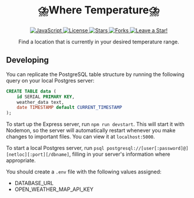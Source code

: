 <p align="center">
  <h1 align="center">⛈️Where Temperature⛈️</h1>
</p>

<p align="center">
  <a href="https://github.com/ajmeese7/where-temperature/search?l=javascript">
    <img src="https://img.shields.io/badge/language-JavaScript-yellow" alt="JavaScript" />
  </a>
  <a href="https://github.com/ajmeese7/where-temperature/blob/master/LICENSE.md">
    <img src="https://img.shields.io/github/license/ajmeese7/where-temperature" alt="License" />
  </a>
  <a href="https://github.com/ajmeese7/where-temperature/stargazers">
    <img src="https://img.shields.io/github/stars/ajmeese7/where-temperature" alt="Stars" />
  </a>
  <a href="https://github.com/ajmeese7/where-temperature/network/members">
    <img src="https://img.shields.io/github/forks/ajmeese7/where-temperature" alt="Forks" />
  </a>
  <a href="https://github.com/ajmeese7/where-temperature/stargazers">
    <img src="https://img.shields.io/static/v1?label=%F0%9F%8C%9F&message=If%20Useful&style=style=flat&color=BC4E99" alt="Leave a Star!"/>
  </a>
</p>

<p align="center">Find a location that is currently in your desired temperature range.</p>

## Developing
You can replicate the PostgreSQL table structure by running the following query
on your local Postgres server:

```sql
CREATE TABLE data (
    id SERIAL PRIMARY KEY,
    weather_data text,
    date TIMESTAMP default CURRENT_TIMESTAMP
);
```

To start up the Express server, run `npm run devstart`. This will start it with
Nodemon, so the server will automatically restart whenever you make changes to
important files. You can view it at `localhost:5000`.

To start a local Postgres server, run `psql postgresql://[user[:password]@][netloc][:port][/dbname]`,
filling in your server's information where appropriate.

You should create a `.env` file with the following values assigned:
- DATABASE_URL
- OPEN_WEATHER_MAP_API_KEY
